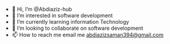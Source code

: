- 👋 Hi, I’m @Abdiaziz-hub
- 👀 I’m interested in software development 
- 🌱 I’m currently learning information Technology 
- 💞️ I’m looking to collaborate on software development 
- 📫 How to reach me email me abdiazizsaman394@gmail.com

<!---
farhan020-hub/farhan020-hub is a ✨ special ✨ repository because its `README.md` (this file) appears on your GitHub profile.
You can click the Preview link to take a look at your changes.
--->

